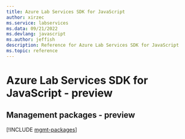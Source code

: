 ```yaml
---
title: Azure Lab Services SDK for JavaScript
author: xirzec
ms.service: labservices
ms.data: 09/21/2022
ms.devlang: javascript
ms.author: jeffish
description: Reference for Azure Lab Services SDK for JavaScript
ms.topic: reference
---
```

# Azure Lab Services SDK for JavaScript - preview

## Management packages - preview
[!INCLUDE [mgmt-packages](lab-services-mgmt-index.md)]